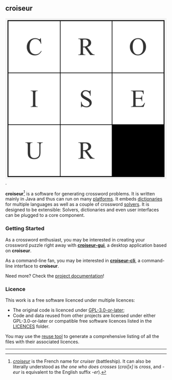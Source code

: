 <!--
SPDX-FileCopyrightText: 2023 Antoine Belvire
SPDX-License-Identifier: GPL-3.0-or-later
-->

## croiseur

![Logo](croiseur-gui/croiseur-gui/src/main/resources/com/gitlab/super7ramp/croiseur/gui/application-icon.png).

**croiseur**[^1] is a software for generating crossword problems. It is written mainly in Java
and thus can run on many [platforms][]. It embeds [dictionaries][] for
multiple languages as well as a couple of crossword [solvers][]. It is designed to be
extensible: Solvers, dictionaries and even user interfaces can be plugged to a core component.

### Getting Started

As a crossword enthusiast, you may be interested in creating your crossword puzzle right away with
**[croiseur-gui][]**, a desktop application based on **croiseur**.

As a command-line fan, you may be interested in **[croiseur-cli][]**, a command-line interface to
**croiseur**.

Need more? Check the [project documentation](doc)!

### Licence

This work is a free software licenced under multiple licences:

* The original code is licenced under [GPL-3.0-or-later][];
* Code and data reused from other projects are licensed under either GPL-3.0-or-later or
  compatible free software licences listed in the [LICENCES][] folder.

You may use the [reuse tool](https://github.com/fsfe/reuse-tool) to generate a
comprehensive listing of all the files with their associated licences.

<!-- Reference Links -->

[croiseur-cli]: ./croiseur-cli

[croiseur-gui]: ./croiseur-gui

[dictionaries]: doc/reference/Available-providers.md#dictionary-list

[GPL-3.0-or-later]: ./LICENSES/GPL-3.0-or-later.txt

[LICENCES]: LICENSES

[platforms]: https://wiki.openjdk.org/display/Build/Supported+Build+Platforms

[solvers]: doc/reference/Available-providers.md#solvers

---

[^1]: [_croiseur_](https://en.wiktionary.org/wiki/croiseur) is the French name for _cruiser_
(battleship). It can also be literally understood as _the one who does crosses_ (_croi\[x\]_ is
_cross_, and _-eur_ is equivalent to the English suffix _-er_).
